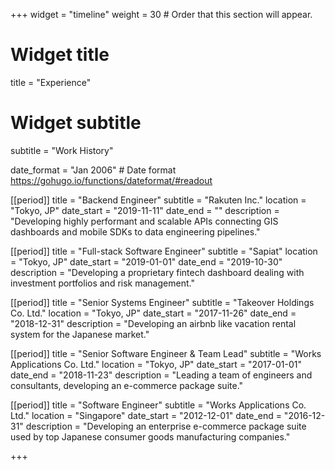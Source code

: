 +++
widget = "timeline"
weight = 30  # Order that this section will appear.

# Widget title
title = "Experience"
# Widget subtitle
subtitle = "Work History"

date_format = "Jan 2006" # Date format https://gohugo.io/functions/dateformat/#readout

[[period]]
  title = "Backend Engineer"
  subtitle = "Rakuten Inc."
  location = "Tokyo, JP"
  date_start = "2019-11-11"
  date_end = ""
  description = "Developing highly performant and scalable APIs connecting GIS dashboards and mobile SDKs to data engineering pipelines."

[[period]]
  title = "Full-stack Software Engineer"
  subtitle = "Sapiat"
  location = "Tokyo, JP"
  date_start = "2019-01-01"
  date_end = "2019-10-30"
  description = "Developing a proprietary fintech dashboard dealing with investment portfolios and risk management."

[[period]]
  title = "Senior Systems Engineer"
  subtitle = "Takeover Holdings Co. Ltd."
  location = "Tokyo, JP"
  date_start = "2017-11-26"
  date_end = "2018-12-31"
  description = "Developing an airbnb like vacation rental system for the Japanese market."

[[period]]
  title = "Senior Software Engineer & Team Lead"
  subtitle = "Works Applications Co. Ltd."
  location = "Tokyo, JP"
  date_start = "2017-01-01"
  date_end = "2018-11-23"
  description = "Leading a team of engineers and consultants, developing an e-commerce package suite."    

[[period]]
  title = "Software Engineer"
  subtitle = "Works Applications Co. Ltd."
  location = "Singapore"
  date_start = "2012-12-01"
  date_end = "2016-12-31"
  description = "Developing an enterprise e-commerce package suite used by top Japanese consumer goods manufacturing companies."    

+++